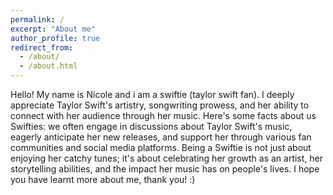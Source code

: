```yaml
---
permalink: /
excerpt: "About me"
author_profile: true
redirect_from: 
  - /about/
  - /about.html
---
```


Hello! My name is Nicole and i am a swiftie (taylor swift fan). I deeply appreciate Taylor Swift's artistry, songwriting prowess, and her ability to connect with her audience through her music. Here's some facts about us Swifties: we often engage in discussions about Taylor Swift's music, eagerly anticipate her new releases, and support her through various fan communities and social media platforms. Being a Swiftie is not just about enjoying her catchy tunes; it's about celebrating her growth as an artist, her storytelling abilities, and the impact her music has on people's lives. I hope you have learnt more about me, thank you! :)
